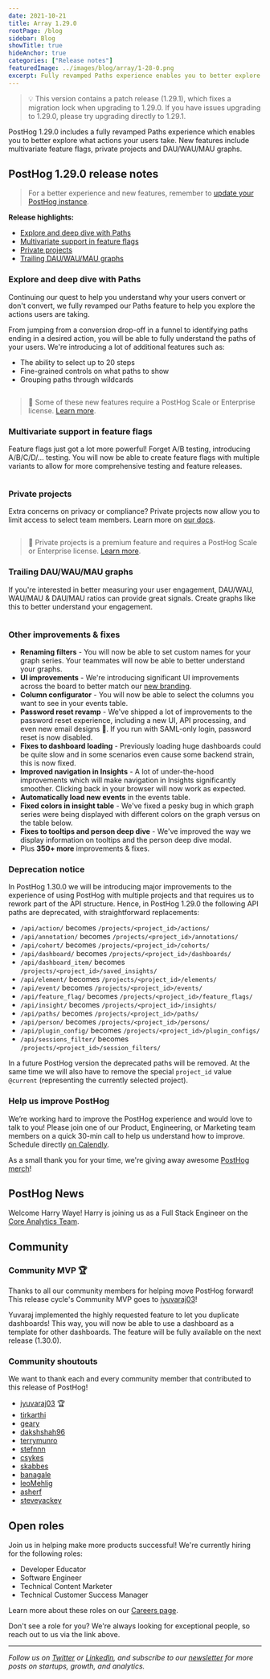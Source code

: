 ```yaml
---
date: 2021-10-21
title: Array 1.29.0
rootPage: /blog
sidebar: Blog
showTitle: true
hideAnchor: true
categories: ["Release notes"]
featuredImage: ../images/blog/array/1-28-0.png
excerpt: Fully revamped Paths experience enables you to better explore what actions your users take. New features include multivariate feature flags, private projects and DAU/WAU/MAU graphs.
---
```



> 💡 This version contains a patch release (1.29.1), which fixes a migration lock when upgrading to 1.29.0. If you have issues upgrading to 1.29.0, please try upgrading directly to 1.29.1.

PostHog 1.29.0 includes a fully revamped Paths experience which enables you to better explore what actions your users take. New features include multivariate feature flags, private projects and DAU/WAU/MAU graphs.

## PostHog 1.29.0 release notes

> For a better experience and new features, remember to [update your PostHog instance](/docs/self-host/configure/upgrading-posthog).

**Release highlights:**

- [Explore and deep dive with Paths](#explore-and-deep-dive-with-paths)
- [Multivariate support in feature flags](#multivariate-support-in-feature-flags)
- [Private projects](#private-projects)
- [Trailing DAU/WAU/MAU graphs](#trailing-dauwaumau-graphs)

### Explore and deep dive with Paths

Continuing our quest to help you understand why your users convert or don't convert, we fully revamped our Paths feature to help you explore the actions users are taking.

From jumping from a conversion drop-off in a funnel to identifying paths ending in a desired action, you will be able to fully understand the paths of your users. We're introducing a lot of additional features such as:

- The ability to select up to 20 steps
- Fine-grained controls on what paths to show
- Grouping paths through wildcards

<img src="https://posthog-static-files.s3.us-east-2.amazonaws.com/Website-Assets/Array/1_29_0-paths-advanced.png" alt="" />

<br />

> 🎁 Some of these new features require a PostHog Scale or Enterprise license. [Learn more](/pricing).

### Multivariate support in feature flags

Feature flags just got a lot more powerful! Forget A/B testing, introducing A/B/C/D/... testing. You will now be able to create feature flags with multiple variants to allow for more comprehensive testing and feature releases.

<img src="https://posthog-static-files.s3.us-east-2.amazonaws.com/Website-Assets/Array/1_29_0-multivariate-feature-flags.png" alt="" />

### Private projects

Extra concerns on privacy or compliance? Private projects now allow you to limit access to select team members. Learn more on [our docs](/docs/user-guides/organizations-and-projects#private-projects).

<img src="https://posthog-static-files.s3.us-east-2.amazonaws.com/Website-Assets/Array/1_29_0-private-project.png" alt="" />

<br />

> 🎁 Private projects is a premium feature and requires a PostHog Scale or Enterprise license. [Learn more](/pricing).

### Trailing DAU/WAU/MAU graphs

If you're interested in better measuring your user engagement, DAU/WAU, WAU/MAU & DAU/MAU ratios can provide great signals. Create graphs like this to better understand your engagement.

<img src="https://posthog-static-files.s3.us-east-2.amazonaws.com/Website-Assets/Array/1_29_0-dau-wau-mau.png" alt="" />

### Other improvements & fixes
- **Renaming filters** - You will now be able to set custom names for your graph series. Your teammates will now be able to better understand your graphs.
- **UI improvements** - We're introducing significant UI improvements across the board to better match our [new branding](blog/../postmortem-rebrand). 
- **Column configurator** - You will now be able to select the columns you want to see in your events table.
    <img src="https://posthog-static-files.s3.us-east-2.amazonaws.com/Website-Assets/Array/1_29_0-column-configurator.png" alt="" />
- **Password reset revamp** - We've shipped a lot of improvements to the password reset experience, including a new UI, API processing, and even new email designs 🎨. If you run with SAML-only login, password reset is now disabled.
- **Fixes to dashboard loading** - Previously loading huge dashboards could be quite slow and in some scenarios even cause some backend strain, this is now fixed.
- **Improved navigation in Insights** - A lot of under-the-hood improvements which will make navigation in Insights significantly smoother. Clicking back in your browser will now work as expected.
- **Automatically load new events** in the events table.
- **Fixed colors in insight table** - We've fixed a pesky bug in which graph series were being displayed with different colors on the graph versus on the table below.
- **Fixes to tooltips and person deep dive** - We've improved the way we display information on tooltips and the person deep dive modal.
- Plus **350+ more** improvements & fixes.

### Deprecation notice

In PostHog 1.30.0 we will be introducing major improvements to the experience of using PostHog with multiple projects and that requires us to rework part of the API structure. Hence, in PostHog 1.29.0 the following API paths are deprecated, with straightforward replacements:

- `/api/action/` becomes `/projects/<project_id>/actions/`
- `/api/annotation/` becomes `/projects/<project_id>/annotations/`
- `/api/cohort/` becomes `/projects/<project_id>/cohorts/`
- `/api/dashboard/` becomes `/projects/<project_id>/dashboards/`
- `/api/dashboard_item/` becomes `/projects/<project_id>/saved_insights/`
- `/api/element/` becomes `/projects/<project_id>/elements/`
- `/api/event/` becomes `/projects/<project_id>/events/`
- `/api/feature_flag/` becomes `/projects/<project_id>/feature_flags/`
- `/api/insight/` becomes `/projects/<project_id>/insights/`
- `/api/paths/` becomes `/projects/<project_id>/paths/`
- `/api/person/` becomes `/projects/<project_id>/persons/`
- `/api/plugin_config/` becomes `/projects/<project_id>/plugin_configs/`
- `/api/sessions_filter/` becomes `/projects/<project_id>/session_filters/`

In a future PostHog version the deprecated paths will be removed. At the same time we will also have to remove the special `project_id` value `@current` (representing the currently selected project).

### Help us improve PostHog

We’re working hard to improve the PostHog experience and would love to talk to you! Please join one of our Product, Engineering, or Marketing team members on a quick 30-min call to help us understand how to improve. Schedule directly [on Calendly](https://calendly.com/posthog-feedback).

As a small thank you for your time, we're giving away awesome [PostHog merch](https://merch.posthog.com)!

## PostHog News

Welcome Harry Waye! Harry is joining us as a Full Stack Engineer on the [Core Analytics Team](/handbook/people/team-structure/core-analytics).

## Community
### Community MVP 🏆

Thanks to all our community members for helping move PostHog forward! This release cycle's Community MVP goes to [jyuvaraj03](https://github.com/jyuvaraj03)!

Yuvaraj implemented the highly requested feature to let you duplicate dashboards! This way, you will now be able to use a dashboard as a template for other dashboards. The feature will be fully available on the next release (1.30.0).

### Community shoutouts
We want to thank each and every community member that contributed to this release of PostHog!

- [jyuvaraj03](https://github.com/jyuvaraj03) 🏆
- [tirkarthi](https://github.com/tirkarthi)
- [geary](https://github.com/geary)
- [dakshshah96](https://github.com/dakshshah96)
- [terrymunro](https://github.com/terrymunro)
- [stefnnn](https://github.com/stefnnn)
- [csykes](https://github.com/csykes)
- [skabbes](https://github.com/skabbes)
- [banagale](https://github.com/banagale)
- [leoMehlig](https://github.com/leoMehlig)
- [asherf](https://github.com/asherf)
- [steveyackey](https://github.com/steveyackey)

## Open roles

Join us in helping make more products successful! We're currently hiring for the following roles:

- Developer Educator
- Software Engineer
- Technical Content Marketer
- Technical Customer Success Manager

Learn more about these roles on our [Careers page](https://posthog.com/careers).

Don't see a role for you? We're always looking for exceptional people, so reach out to us via the link above.

<hr/>

_Follow us on [Twitter](https://twitter.com/PostHog) or [LinkedIn](https://linkedin.com/company/posthog), and subscribe to our [newsletter](https://posthog.com/newsletter) for more posts on startups, growth, and analytics._

<ArrayCTA />
